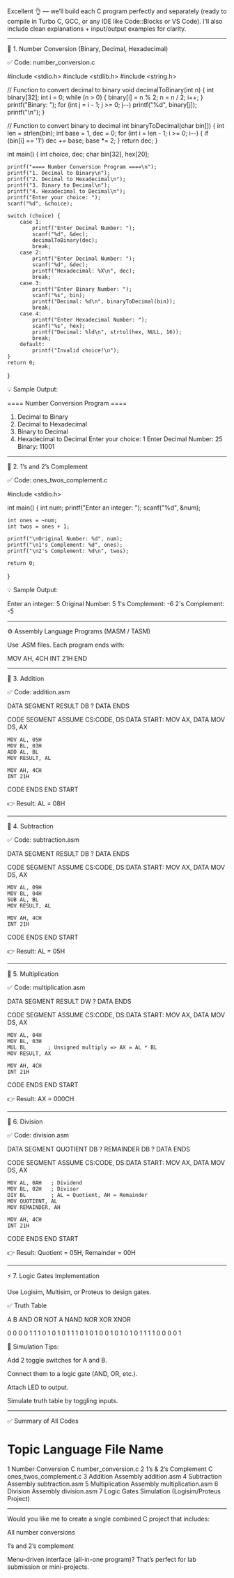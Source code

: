 Excellent 👌 — we’ll build each C program perfectly and separately (ready to compile in Turbo C, GCC, or any IDE like Code::Blocks or VS Code).
I’ll also include clean explanations + input/output examples for clarity.


---

🧮 1. Number Conversion (Binary, Decimal, Hexadecimal)

✅ Code: number_conversion.c

#include <stdio.h>
#include <stdlib.h>
#include <string.h>

// Function to convert decimal to binary
void decimalToBinary(int n) {
    int binary[32];
    int i = 0;
    while (n > 0) {
        binary[i] = n % 2;
        n = n / 2;
        i++;
    }
    printf("Binary: ");
    for (int j = i - 1; j >= 0; j--)
        printf("%d", binary[j]);
    printf("\n");
}

// Function to convert binary to decimal
int binaryToDecimal(char bin[]) {
    int len = strlen(bin);
    int base = 1, dec = 0;
    for (int i = len - 1; i >= 0; i--) {
        if (bin[i] == '1')
            dec += base;
        base *= 2;
    }
    return dec;
}

int main() {
    int choice, dec;
    char bin[32], hex[20];

    printf("==== Number Conversion Program ====\n");
    printf("1. Decimal to Binary\n");
    printf("2. Decimal to Hexadecimal\n");
    printf("3. Binary to Decimal\n");
    printf("4. Hexadecimal to Decimal\n");
    printf("Enter your choice: ");
    scanf("%d", &choice);

    switch (choice) {
        case 1:
            printf("Enter Decimal Number: ");
            scanf("%d", &dec);
            decimalToBinary(dec);
            break;
        case 2:
            printf("Enter Decimal Number: ");
            scanf("%d", &dec);
            printf("Hexadecimal: %X\n", dec);
            break;
        case 3:
            printf("Enter Binary Number: ");
            scanf("%s", bin);
            printf("Decimal: %d\n", binaryToDecimal(bin));
            break;
        case 4:
            printf("Enter Hexadecimal Number: ");
            scanf("%s", hex);
            printf("Decimal: %ld\n", strtol(hex, NULL, 16));
            break;
        default:
            printf("Invalid choice!\n");
    }
    return 0;
}

💡 Sample Output:

==== Number Conversion Program ====
1. Decimal to Binary
2. Decimal to Hexadecimal
3. Binary to Decimal
4. Hexadecimal to Decimal
Enter your choice: 1
Enter Decimal Number: 25
Binary: 11001


---

🔁 2. 1’s and 2’s Complement

✅ Code: ones_twos_complement.c

#include <stdio.h>

int main() {
    int num;
    printf("Enter an integer: ");
    scanf("%d", &num);

    int ones = ~num;
    int twos = ones + 1;

    printf("\nOriginal Number: %d", num);
    printf("\n1's Complement: %d", ones);
    printf("\n2's Complement: %d\n", twos);

    return 0;
}

💡 Sample Output:

Enter an integer: 5
Original Number: 5
1's Complement: -6
2's Complement: -5


---

⚙️ Assembly Language Programs (MASM / TASM)

Use .ASM files.
Each program ends with:

MOV AH, 4CH
INT 21H
END


---

🧩 3. Addition

✅ Code: addition.asm

DATA SEGMENT
RESULT DB ?
DATA ENDS

CODE SEGMENT
ASSUME CS:CODE, DS:DATA
START:
    MOV AX, DATA
    MOV DS, AX

    MOV AL, 05H
    MOV BL, 03H
    ADD AL, BL
    MOV RESULT, AL

    MOV AH, 4CH
    INT 21H
CODE ENDS
END START

👉 Result: AL = 08H


---

🧩 4. Subtraction

✅ Code: subtraction.asm

DATA SEGMENT
RESULT DB ?
DATA ENDS

CODE SEGMENT
ASSUME CS:CODE, DS:DATA
START:
    MOV AX, DATA
    MOV DS, AX

    MOV AL, 09H
    MOV BL, 04H
    SUB AL, BL
    MOV RESULT, AL

    MOV AH, 4CH
    INT 21H
CODE ENDS
END START

👉 Result: AL = 05H


---

🧩 5. Multiplication

✅ Code: multiplication.asm

DATA SEGMENT
RESULT DW ?
DATA ENDS

CODE SEGMENT
ASSUME CS:CODE, DS:DATA
START:
    MOV AX, DATA
    MOV DS, AX

    MOV AL, 04H
    MOV BL, 03H
    MUL BL       ; Unsigned multiply => AX = AL * BL
    MOV RESULT, AX

    MOV AH, 4CH
    INT 21H
CODE ENDS
END START

👉 Result: AX = 000CH


---

🧩 6. Division

✅ Code: division.asm

DATA SEGMENT
QUOTIENT DB ?
REMAINDER DB ?
DATA ENDS

CODE SEGMENT
ASSUME CS:CODE, DS:DATA
START:
    MOV AX, DATA
    MOV DS, AX

    MOV AL, 0AH   ; Dividend
    MOV BL, 02H   ; Divisor
    DIV BL        ; AL = Quotient, AH = Remainder
    MOV QUOTIENT, AL
    MOV REMAINDER, AH

    MOV AH, 4CH
    INT 21H
CODE ENDS
END START

👉 Result: Quotient = 05H, Remainder = 00H


---

⚡ 7. Logic Gates Implementation

Use Logisim, Multisim, or Proteus to design gates.

✅ Truth Table

A	B	AND	OR	NOT A	NAND	NOR	XOR	XNOR

0	0	0	0	1	1	1	0	1
0	1	0	1	1	1	0	1	0
1	0	0	1	0	1	0	1	0
1	1	1	1	0	0	0	0	1


🧠 Simulation Tips:

Add 2 toggle switches for A and B.

Connect them to a logic gate (AND, OR, etc.).

Attach LED to output.

Simulate truth table by toggling inputs.



---

✅ Summary of All Codes

#	Topic	Language	File Name

1	Number Conversion	C	number_conversion.c
2	1’s & 2’s Complement	C	ones_twos_complement.c
3	Addition	Assembly	addition.asm
4	Subtraction	Assembly	subtraction.asm
5	Multiplication	Assembly	multiplication.asm
6	Division	Assembly	division.asm
7	Logic Gates	Simulation	(Logisim/Proteus Project)



---

Would you like me to create a single combined C project that includes:

All number conversions

1’s and 2’s complement

Menu-driven interface (all-in-one program)?
That’s perfect for lab submission or mini-projects.


